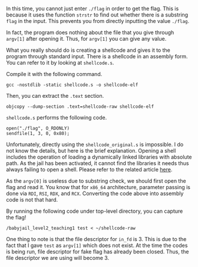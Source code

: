 In this time, you cannot just enter `./flag` in order to get the flag.
This is because it uses the function `strstr` to find out whether there is a substring `flag` in the input.
This prevents you from directly inputting the value `./flag`.

In fact, the program does nothing about the file that you give through `argv[1]` after opening it.
Thus, for `argv[1]` you can give any value.

What you really should do is creating a shellcode and gives it to the program through standard input.
There is a shellcode in an assembly form. You can refer to it by looking at `shellcode.s`.

Compile it with the following command.
```
gcc -nostdlib -static shellcode.s -o shellcode-elf​
```

Then, you can extract the `.text` section.
```
objcopy --dump-section .text=shellcode-raw shellcode-elf​
```

`shellcode.s` performs the following code.
```
open("./flag", O_RDONLY)
sendfile(1, 3, 0, 0x80);
```

Unfortunately, directly using the `shellcode_original.s` is impossible. I do not know the details, but here is the brief explanation. Opening a shell includes the operation of loading a dynamically linked libraries with absolute path. As the jail has been activated, it cannot find the libraries it needs thus always failing to open a shell. Please refer to the related article [here](https://stackoverflow.com/questions/5234088/execve-file-not-found-when-stracing-the-very-same-file).


As the `argv[0]` is useless due to substring check, we should first open the flag and read it. You know that for `x86_64` architecture, parameter passing is done via `RDI`, `RSI`, `RDX`, and `RCX`. Converting the code above into assembly code is not that hard.

By running the following code under top-level directory, you can capture the flag!
```
/babyjail_level2_teaching1 test < ~/shellcode-raw
```

One thing to note is that the file descriptor for `in_fd` is 3. This is due to the fact that I gave `test` as `argv[1]` which does not exist. At the time the codes is being run, file descriptor for fake flag has already been closed. Thus, the file descriptor we are using will become 3.
